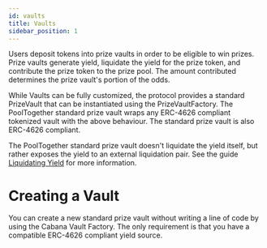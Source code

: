 ```yaml
---
id: vaults
title: Vaults
sidebar_position: 1
---
```


Users deposit tokens into prize vaults in order to be eligible to win prizes. Prize vaults generate yield, liquidate the yield for the prize token, and contribute the prize token to the prize pool. The amount contributed determines the prize vault's portion of the odds.

While Vaults can be fully customized, the protocol provides a standard PrizeVault that can be instantiated using the PrizeVaultFactory. The PoolTogether standard prize vault wraps any ERC-4626 compliant tokenized vault with the above behaviour. The standard prize vault is also ERC-4626 compliant.

The PoolTogether standard prize vault doesn't liquidate the yield itself, but rather exposes the yield to an external liquidation pair. See the guide [Liquidating Yield](../guides/liquidating-yield) for more information.

# Creating a Vault

You can create a new standard prize vault without writing a line of code by using the Cabana Vault Factory. The only requirement is that you have a compatible ERC-4626 compliant yield source.
